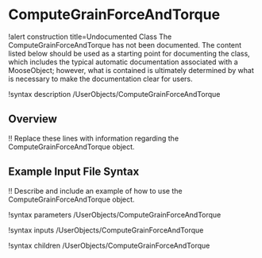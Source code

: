 # ComputeGrainForceAndTorque

!alert construction title=Undocumented Class
The ComputeGrainForceAndTorque has not been documented. The content listed below should be used as a starting point for
documenting the class, which includes the typical automatic documentation associated with a
MooseObject; however, what is contained is ultimately determined by what is necessary to make the
documentation clear for users.

!syntax description /UserObjects/ComputeGrainForceAndTorque

## Overview

!! Replace these lines with information regarding the ComputeGrainForceAndTorque object.

## Example Input File Syntax

!! Describe and include an example of how to use the ComputeGrainForceAndTorque object.

!syntax parameters /UserObjects/ComputeGrainForceAndTorque

!syntax inputs /UserObjects/ComputeGrainForceAndTorque

!syntax children /UserObjects/ComputeGrainForceAndTorque
